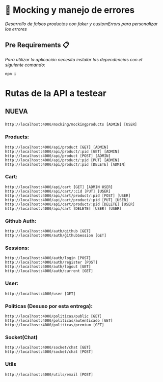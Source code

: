 # 👋 Mocking y manejo de errores
_Desarrollo de falsos productos con faker y customErrors para personalizar los errores_

## Pre Requirements 📋

_Para utilizar la aplicación necesita instalar las dependencias con el siguiente comando:_
```
npm i
```
# Rutas de la API a testear

## NUEVA

###
```
http://localhost:4000/mocking/mockingproducts [ADMIN] [USER]
```
### Products: 
```
http://localhost:4000/api/product [GET] [ADMIN]
http://localhost:4000/api/product/:pid [GET] [ADMIN]
http://localhost:4000/api/product [POST] [ADMIN]
http://localhost:4000/api/product/:pid [PUT] [ADMIN]
http://localhost:4000/api/product/:pid [DELETE] [ADMIN]
```
### Cart:
```
http://localhost:4000/api/cart [GET] [ADMIN USER]
http://localhost:4000/api/cart/:cid [PUT] [USER]
http://localhost:4000/api/cart/product/:pid [POST] [USER]
http://localhost:4000/api/cart/product/:pid [PUT] [USER]
http://localhost:4000/api/cart/product/:pid [DELETE] [USER]
http://localhost:4000/api/cart [DELETE] [USER] [USER]

```
### Github Auth:
```
http://localhost:4000/auth/github [GET]
http://localhost:4000/auth/githubSession [GET]
```
### Sessions:
```
http://localhost:4000/auth/login [POST]
http://localhost:4000/auth/register [POST]
http://localhost:4000/auth/logout [GET]
http://localhost:4000/auth/current [GET] 
```
### User:
```
http://localhost:4000/user [GET]
```
### Politicas (Desuso por esta entrega):
```
http://localhost:4000/politicas/public [GET]
http://localhost:4000/politicas/autenticado [GET]
http://localhost:4000/politicas/premium [GET]
```
### Socket(Chat)
```
http://localhost:4000/socket/chat [GET]
http://localhost:4000/socket/chat [POST]
```

### Utils
```
http://localhost:4000/utils/email [POST]
```
